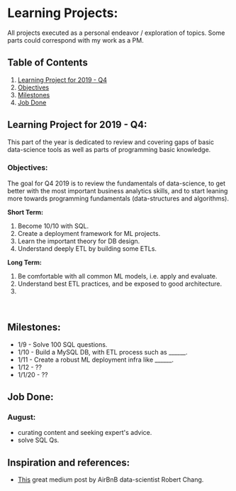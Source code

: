 # Learning Projects:
All projects executed as a personal endeavor / exploration of topics.
Some parts could correspond with my work as a PM.

## Table of Contents
1. [Learning Project for 2019 - Q4](#2019)
  1. [Objectives](#Objectives)
  2. [Milestones](#Milestones)
  3. [Job Done](#Job-Done)


<a name="2019"></a>
## Learning Project for 2019 - Q4:
This part of the year is dedicated to review and covering gaps of basic data-science tools as well as parts of programming basic knowledge.

<a name="Objectives"></a>
### Objectives:
The goal for Q4 2019 is to review the fundamentals of data-science, to get better with the most important business analytics skills, and to start leaning more towards programming fundamentals (data-structures and algorithms).

**Short Term:**
1. Become 10/10 with SQL.
2. Create a deployment framework for ML projects.
3. Learn the important theory for DB design.
4. Understand deeply ETL by building some ETLs.

**Long Term:**
1. Be comfortable with all common ML models, i.e. apply and evaluate.
2. Understand best ETL practices, and be exposed to good architecture.
3.
<br>

<a name="Milestones"></a>
## Milestones:
- 1/9 - Solve 100 SQL questions.
- 1/10 - Build a MySQL DB, with ETL process such as ______.
- 1/11 - Create a robust ML deployment infra like ______.
- 1/12 - ??
- 1/1/20 - ??

<a name="Job-Done"></a>
## Job Done:
### August:
- curating content and seeking expert's advice.
- solve SQL Qs.


## Inspiration and references:
- [This](https://medium.com/@rchang/how-i-build-learning-projects-part-i-54dbaad68961) great medium post by AirBnB data-scientist Robert Chang.

